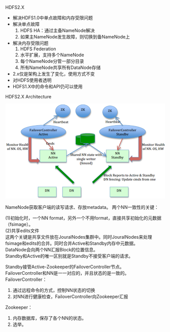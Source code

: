 HDFS2.X
- 解决HDFS1.0中单点故障和内存受限问题
- 解决单点故障
  1. HDFS HA：通过主备NameNode解决
  2. 如果主NameNode发生故障，则切换到备NameNode上
- 解决内存受限问题
  1. HDFS Federation
  2. 水平扩展，支持多个NameNode
  3. 每个NameNode分管一部分目录
  4. 所有NameNode共享所有DataNode存储
- 2.x仅是架构上发生了变化，使用方式不变
- 对HDFS使用者透明
- HDFS1.X中的命令和API仍可以使用

HDFS2.X Architecture

![avatar](hdfsha.png)

NameNode获取客户端的读写请求、存放metadata。
两个NN一致性的关键：

(1)初始化时，一个NN format，另外一个不用format，直接共享初始化的元数据（fsimage）。<br>
(2)共享edits文件<br>
这两个关键是共享文件放在JouralNodes集群中。同时JouralNodes来处理fsimage和edits的合并。同时合并Active和Standby内存中元数据。<br>
DataNode会向两个NN汇报Block的位置信息。<br>
Standby和Active的唯一区别就是Standby不接受客户端的请求。<br>

Standby接管Active-Zookeeper的FailoverController节点。<br>
FailoverController和NN是一一对应的，并且状态的是一致的。
FailoverController：
1. 通过远程命令的方式，控制NN状态的切换
2. 对NN进行健康检查，FailoverController向Zookeeper汇报

Zookeeper：
1. 内存数据库，保存了各个NN的状态。
2. 选举。

